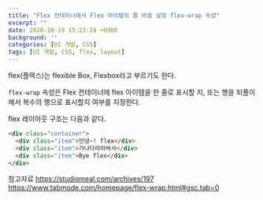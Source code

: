 ```yaml
---
title: "Flex 컨테이너에서 Flex 아이템의 줄 바꿈 설정 flex-wrap 속성"
excerpt: ""
date: 2020-10-19 15:23:29 +0900
background: ''
categories: [UI 개발, CSS]
tags: [UI 개발, CSS, flex, layout]
---
```


flex(플렉스)는 flexible Box, Flexbox라고 부르기도 한다.

`flex-wrap` 속성은 Flex 컨테이너에 flex 아이템을 한 줄로 표시할 지, 또는 행을 되풀이 해서 복수의 행으로 표시할지 여부를 지정한다.

flex 레이아웃 구조는 다음과 같다.
```html
<div class="container">
  <div class="item">안녕~! flex</div>
  <div class="item">가나다라마바사</div>
  <div class="item">Bye flex</div>
</div>
```


참고자료
https://studiomeal.com/archives/197
https://www.tabmode.com/homepage/flex-wrap.html#gsc.tab=0